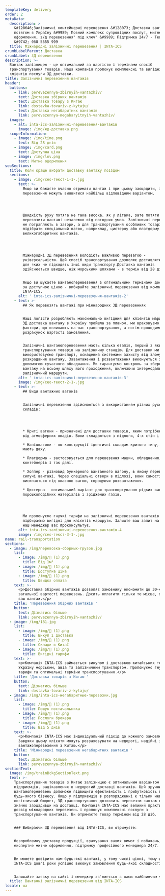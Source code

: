 ```yaml
---
templateKey: delivery
order: 2
metaData:
  description: >
    &#128646;Залізничні контейнерні перевезення &#128073; Доставка вантажів
    потягом в Україну &#9989; Повний комплекс супровідних послуг, митне
    оформлення, з/д перевезення" під ключ" &#9989; Підтримка 24/7 - Телефонуйте
    &#9742; 068 5555 999
  title: Міжнародні залізничні перевезення | INTA-ICS
crumbLabelParent: Доставка
crumbLabel: ЗД перевезення
description: >-
  Вантаж залізницею - це оптимальний за вартістю і термінами спосіб
  транспортування товарів. Наша компанія пропонує комплексні та вигідні для
  клієнтів послуги ЗД доставки.
title: Залізничні перевезення вантажів
header:
  buttons:
    - link: perevezennya-zbirnyih-vantazhiv/
      text: Доставка збірних вантажів
    - text: Доставка товару з Китаю
      link: dostavka-tovariv-z-kytaju/
    - text: Доставка негабаритних вантажів
      link: perevezennya-negabaryitnyih-vantazhiv/
  images:
    - alt: inta-ics-залізничні-перевезення-вантажів
      image: /img/жд-доставка.png
  scopeInformation:
    - image: /img/time.png
      text: Від 28 днів
    - image: /img/card.png
      text: Доступна ціна
    - image: /img/lov.png
      text: Митне оформлення
seoSections:
  title: Коли краще вибрати доставку вантажу поїздом
  sections:
    - image: /img/сео-текст-1-1-.jpg
      text: >-
        Якщо ви бажаєте вчасно отримати вантаж і при цьому заощадити, залізничні
        перевезення можуть виявитися найбільш відповідним варіантом.




        Швидкість руху потяга не така висока, як у літака, зате потяги можуть
        перевозити вантажі незалежно від погодних умов. Залізничні перевізники
        не потрапляють в затори, а для транспортування особливих товарів можна
        підібрати спеціальний вагон, наприклад, цистерну або платформу для
        великогабаритних вантажів.




        Міжнародні ЗД перевезення володіють важливою перевагою -
        універсальністю. Цей спосіб транспортування дозволяє доставляти товари,
        для яких не підходять інші види транспорту.Доставка вантажів
        здійснюється швидше, ніж морськими шляхами - в термін від 28 діб.


        Якщо ви шукаєте вантажоперевезення з оптимальними термінами доставки і
        за доступною ціною - вибирайте залізничні перевезення від компанії
        INTA-ICS.
      alt: ' inta-ics-залізничні-перевезення-вантажів-2'
    - text: >-
        ## Як перевозять вантажі при міжнародних ЗД перевезеннях


        Наші логісти розробляють максимально вигідний для клієнтів маршрут. Щоб
        ЗД доставка вантажу в Україну пройшла за планом, ми враховуємо всі
        фактори, що впливають на час транспортування, а потім проводимо
        розрахунок вартості замовлення.


        Залізничні вантажоперевезення мають кілька етапів, перший з яких - це
        транспортування товарів на залізничну станцію. Для доставки ми
        використовуємо транспорт, оснащений системами захисту від злому і
        розкрадання вантажу. Завантаження і розвантаження виконуються за
        допомогою сучасного обладнання. Ми гарантуємо контроль за збереженням
        вантажу на всьому шляху його проходження, включаючи інтермодальний і
        залізничний маршрути.
      alt: ' inta-ics-залізничні-перевезення-вантажів-3'
      image: /img/сео-текст-2-1-.jpg
    - text: >-
        ## Види вантажних вагонів


        Залізничні перевезення здійснюються з використанням різних рухомих
        складів:




        * Криті вагони - призначені для доставки товарів, яким потрібен захист
        від атмосферних опадів. Вони складаються з підлоги, 4-х стін і даху.

        * Напіввагони - по конструкції ідентичні складам критого типу, але не
        мають даху.

        * Платформа - застосовується для перевезення машин, обладнання,
        контейнерів і так далі.

        * Хоппер - різновид бункерного вантажного вагону, в якому перевозять
        сипучі вантажі. Через спеціальні отвори в підлозі, вони самостійно
        висипаються під власною вагою, спрощуючи розвантаження.

        * Цистерна - оптимальний варіант для транспортування рідких вантажів,
        порошкоподібних матеріалів і зріджених газів.




        Ми пропонуємо гнучкі тарифи на залізничні перевезення вантажів і
        підбираємо вигідні для клієнтів маршрути. Залиште ваш запит на сайті і
        наш менеджер вас проконсультує.
      alt: inta-ics-залізничні-перевезення-вантажів-4
      image: /img/сео-текст-3-1-.jpg
name: rail-transportation
sections:
  - image: /img/перевозка-сборных-грузов.jpg
    list:
      - image: /img/ (1).png
        title: Від 1м³
      - image: /img/ (1).png
        title: Доступна ціна
      - image: /img/ (1).png
        title: Швидка оплата
    text: >-
      <p>Доставка збірних вантажів дозволяє замовнику економити до 30-40% від
      загальної вартості перевезень. Досить оплатити тільки те місце, яке займає
      ваш вантаж.</p>
    title: 'Перевезення збірних вантажів '
    button:
      text: Дізнатись більше
      link: perevezennya-zbirnyih-vantazhiv/
  - image: /img/181.jpg
    list:
      - image: /img/ (1).png
        title: Викуп і доставка
      - image: /img/ (1).png
        title: Склади в Китаї
      - image: /img/ (1).png
        title: Вигідні тарифи
    text: >-
      <p>Компанія INTA-ICS займається викупом і доставкою китайських товарів в
      Україну морським, авіа та залізничним транспортом. Пропонуємо гнучкі
      тарифи та оптимальні терміни транспортування.</p>
    title: 'Доставка товарів з Китаю '
    button:
      text: Дізнатись більше
      link: dostavka-tovariv-z-kytaju/
  - image: /img/inta-ics-негабаритные-перевозки.jpg
    list:
      - image: /img/ (1).png
        title: Пошук постачальника
      - image: /img/ (1).png
        title: Послуги брокера
      - image: /img/ (1).png
        title: Від 5 днів
    text: >-
      <p>Компанія INTA-ICS має індивідуальний підхід до кожного замовлення.
      Завдяки цьому клієнти можуть розраховувати на недорогі, надійні і швидкі
      вантажоперевезення з Китаю.</p>
    title: 'Міжнародні перевезення негабаритних вантажів '
    button:
      text: Дізнатись більше
      link: perevezennya-zbirnyih-vantazhiv/
sectionText:
  image: /img/trainBckgSectionText.png
  text: >-
    Транспортування товарів з Китаю залізницею є оптимальним варіантом для
    підприємців, зацікавлених в недорогий доставці вантажів. Цей зручний спосіб
    вантажоперевезень допоможе підвищити ефективність і прибутковість практично
    будь-якого бізнесу. Якщо у підприємців в розпорядженні є тільки невеликий
    логістичний бюджет, ЗД транспортування дозволить перевезти вантаж в Україну,
    значно заощадивши на доставці. Компанія INTA-ICS має великий практичний
    досвід міжнародних перевезень і пропонує комплексні послуги з
    транспортування вантажів. Ви отримаєте товар терміном від 28 діб.


    ### Вибираючи ЗД перевезення від INTA-ICS, ви отримуєте:


    безпроблемну доставку продукції, врахування ваших вимог і побажань,
    експертне митне оформлення, підтримку професійного менеджера 24/7.


    Ви можете довірити нам будь-які вантажі, у тому числі цінні, тому що
    INTA-ICS довгі роки успішно виконує замовлення будь-якої складності.


    Залишайте заявку на сайті і менеджер зв'яжеться з вами найближчим часом.
  title: Вантажні залізничні перевезення від INTA-ICS
locale: ua
---
```


